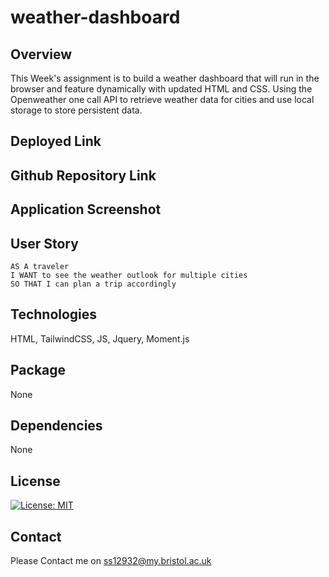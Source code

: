 # weather-dashboard

## Overview

This Week's assignment is to build a weather dashboard that will run in the browser and feature dynamically with updated HTML and CSS. Using the Openweather one call API to retrieve weather data for cities and use local storage to store persistent data.

## Deployed Link

## Github Repository Link

## Application Screenshot

## User Story

```
AS A traveler
I WANT to see the weather outlook for multiple cities
SO THAT I can plan a trip accordingly
```

## Technologies

HTML, TailwindCSS, JS, Jquery, Moment.js

## Package

None

## Dependencies

None

## License

[![License: MIT](https://img.shields.io/badge/License-MIT-yellow.svg)](https://opensource.org/licenses/MIT)

## Contact

Please Contact me on ss12932@my.bristol.ac.uk
